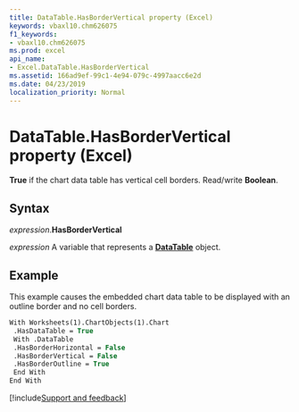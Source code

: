 ```yaml
---
title: DataTable.HasBorderVertical property (Excel)
keywords: vbaxl10.chm626075
f1_keywords:
- vbaxl10.chm626075
ms.prod: excel
api_name:
- Excel.DataTable.HasBorderVertical
ms.assetid: 166ad9ef-99c1-4e94-079c-4997aacc6e2d
ms.date: 04/23/2019
localization_priority: Normal
---
```



# DataTable.HasBorderVertical property (Excel)

**True** if the chart data table has vertical cell borders. Read/write **Boolean**.


## Syntax

_expression_.**HasBorderVertical**

_expression_ A variable that represents a **[DataTable](excel.datatable(object).md)** object.


## Example

This example causes the embedded chart data table to be displayed with an outline border and no cell borders.

```vb
With Worksheets(1).ChartObjects(1).Chart 
 .HasDataTable = True 
 With .DataTable 
 .HasBorderHorizontal = False 
 .HasBorderVertical = False 
 .HasBorderOutline = True 
 End With 
End With
```



[!include[Support and feedback](~/includes/feedback-boilerplate.md)]